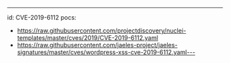 ---
id: CVE-2019-6112
pocs:
  - https://raw.githubusercontent.com/projectdiscovery/nuclei-templates/master/cves/2019/CVE-2019-6112.yaml
  - https://raw.githubusercontent.com/jaeles-project/jaeles-signatures/master/cves/wordpress-xss-cve-2019-6112.yaml---

